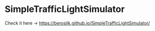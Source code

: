 # SimpleTrafficLightSimulator
Check it here -> https://berosilk.github.io/SimpleTrafficLightSimulator/
